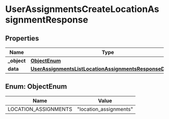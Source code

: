 

# UserAssignmentsCreateLocationAssignmentResponse


## Properties

| Name | Type | Description | Notes |
|------------ | ------------- | ------------- | -------------|
|**_object** | [**ObjectEnum**](#ObjectEnum) |  |  |
|**data** | [**UserAssignmentsListLocationAssignmentsResponseDataInner**](UserAssignmentsListLocationAssignmentsResponseDataInner.md) |  |  |



## Enum: ObjectEnum

| Name | Value |
|---- | -----|
| LOCATION_ASSIGNMENTS | &quot;location_assignments&quot; |



